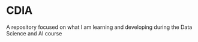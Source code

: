 # CDIA
A repository focused on what I am learning and developing during the Data Science and AI course
